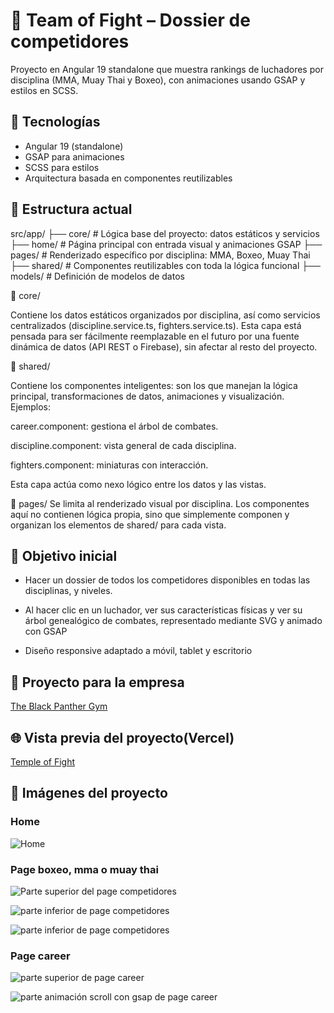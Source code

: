 # 🥊 Team of Fight – Dossier de competidores

Proyecto en Angular 19 standalone que muestra rankings de luchadores por disciplina (MMA, Muay Thai y Boxeo), con animaciones usando GSAP y estilos en SCSS.

## 🚀 Tecnologías

- Angular 19 (standalone)
- GSAP para animaciones
- SCSS para estilos
- Arquitectura basada en componentes reutilizables

## 📁 Estructura actual

src/app/
├── core/          # Lógica base del proyecto: datos estáticos y servicios
├── home/          # Página principal con entrada visual y animaciones GSAP
├── pages/         # Renderizado específico por disciplina: MMA, Boxeo, Muay Thai
├── shared/        # Componentes reutilizables con toda la lógica funcional
├── models/        # Definición de modelos de datos

🔧 core/

Contiene los datos estáticos organizados por disciplina, así como servicios centralizados (discipline.service.ts, fighters.service.ts). Esta capa está pensada para ser fácilmente reemplazable en el futuro por una fuente dinámica de datos (API REST o Firebase), sin afectar al resto del proyecto.

🧩 shared/

Contiene los componentes inteligentes: son los que manejan la lógica principal, transformaciones de datos, animaciones y visualización. Ejemplos:

career.component: gestiona el árbol de combates.

discipline.component: vista general de cada disciplina.

fighters.component: miniaturas con interacción.

Esta capa actúa como nexo lógico entre los datos y las vistas.

📄 pages/
Se limita al renderizado visual por disciplina. Los componentes aquí no contienen lógica propia, sino que simplemente componen y organizan los elementos de shared/ para cada vista.

## 🎯 Objetivo inicial

- Hacer un dossier de todos los competidores disponibles en todas las disciplinas, y niveles.

- Al hacer clic en un luchador, ver sus características físicas y ver su árbol genealógico de combates, representado mediante SVG y animado con GSAP

- Diseño responsive adaptado a móvil, tablet y escritorio

## 🏢 Proyecto para la empresa

[The Black Panther Gym](https://theblackpanthergym.com/)

## 🌐 Vista previa del proyecto(Vercel)

[Temple of Fight](https://temple-of-fight.vercel.app/home)

## 📸 Imágenes del proyecto

### Home

![Home](.github/img/home.webp "Vista desde el pc")

### Page boxeo, mma o muay thai

![Parte superior del page competidores](.github/img/discipline.webp "Vista desde pc")

![parte inferior de page competidores](.github/img/fighter-profesional.webp "Vista desde pc")

![parte inferior de page competidores](.github/img/fighter-amateur.webp "Vista desde pc")

### Page career

![parte superior de page career](.github/img/career.webp "Vista desde pc")

![parte animación scroll con gsap de page career](.github/img/career-gsap.webp "Vista desde pc")
